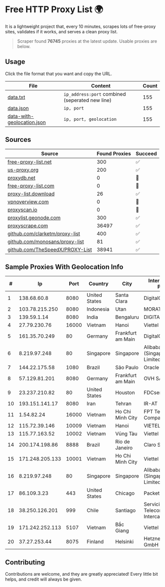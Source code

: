
# Free HTTP Proxy List 🌍

It is a lightweight project that, every 10 minutes, scrapes lots of free-proxy sites, validates if it works, and serves a clean proxy list.


> Scraper found **76745** proxies at the latest update. Usable proxies are below.

## Usage

Click the file format that you want and copy the URL.


|File|Content|Count|
|----|-------|-----|
|[data.txt](https://raw.githubusercontent.com/themiralay/Proxy-List-World/master/data.txt)|`ip_address:port` combined (seperated new line)|155|
|[data.json](https://raw.githubusercontent.com/themiralay/Proxy-List-World/master/data.json)|`ip, port`|155|
|[data-with-geolocation.json](https://raw.githubusercontent.com/themiralay/Proxy-List-World/master/data-with-geolocation.json)|`ip, port, geolocation`|155|

## Sources

|Source|Found Proxies|Succeed|
|------|-------------|-------|
|[free-proxy-list.net](https://free-proxy-list.net)|300|✅|
|[us-proxy.org](https://www.us-proxy.org)|200|✅|
|[proxydb.net](http://proxydb.net)|0|🚫|
|[free-proxy-list.com](https://free-proxy-list.com/?page=&port=&type%5B%5D=http&type%5B%5D=https&up_time=0&search=Search)|0|🚫|
|[proxy-list.download](https://www.proxy-list.download/HTTP)|26|✅|
|[vpnoverview.com](https://vpnoverview.com/privacy/anonymous-browsing/free-proxy-servers)|0|🚫|
|[proxyscan.io](https://www.proxyscan.io)|0|🚫|
|[proxylist.geonode.com](https://proxylist.geonode.com/api/proxy-list?limit=300&page=1&sort_by=lastChecked&sort_type=desc&protocols=http,https)|300|✅|
|[proxyscrape.com](https://api.proxyscrape.com/v2/?request=displayproxies&protocol=http&timeout=10000&country=all&ssl=all&anonymity=all)|36497|✅|
|[github.com/clarketm/proxy-list](https://raw.githubusercontent.com/clarketm/proxy-list/master/proxy-list-raw.txt)|400|✅|
|[github.com/monosans/proxy-list](https://raw.githubusercontent.com/monosans/proxy-list/main/proxies/http.txt)|81|✅|
|[github.com/TheSpeedX/PROXY-List](https://raw.githubusercontent.com/TheSpeedX/PROXY-List/master/http.txt)|38941|✅|


## Sample Proxies With Geolocation Info

|#|Ip|Port|Country|City|Internet Service Provider|
|-|--|----|-------|----|-------------------------|
|1|138.68.60.8|8080|United States|Santa Clara|DigitalOcean, LLC|
|2|103.78.215.250|8080|Indonesia|Utan|MORATELINDO|
|3|139.59.1.14|8080|India|Bengaluru|DIGITALOCEAN|
|4|27.79.230.76|16000|Vietnam|Hanoi|Viettel Corporation|
|5|161.35.70.249|80|Germany|Frankfurt am Main|DigitalOcean, LLC|
|6|8.219.97.248|80|Singapore|Singapore|Alibaba Cloud (Singapore) Private Limited|
|7|144.22.175.58|1080|Brazil|São Paulo|Oracle Corporation|
|8|57.129.81.201|8080|Germany|Frankfurt am Main|OVH SAS|
|9|23.237.210.82|80|United States|Houston|FDCservers.net|
|10|193.151.141.17|8080|Iran|Tehran|IR-AT|
|11|1.54.82.24|16000|Vietnam|Ho Chi Minh City|FPT Telecom Company|
|12|115.72.39.146|10009|Vietnam|Hanoi|VIETELmetro|
|13|115.77.163.52|10002|Vietnam|Vũng Tàu|Viettel Group|
|14|200.174.198.86|8888|Brazil|Rio de Janeiro|Claro S.A|
|15|171.248.205.133|10001|Vietnam|Ho Chi Minh City|Viettel Corporation|
|16|8.219.97.248|80|Singapore|Singapore|Alibaba Cloud (Singapore) Private Limited|
|17|86.109.3.23|443|United States|Chicago|Packet Host, Inc.|
|18|38.250.126.201|999|Chile|Santiago|Servicios De Telecomunicaciones Intercable Ltda.|
|19|171.242.252.113|5107|Vietnam|Bắc Giang|Viettel Corporation|
|20|37.27.253.44|8075|Finland|Helsinki|Hetzner Online GmbH|



## Contributing

Contributions are welcome, and they are greatly appreciated! Every
little bit helps, and credit will always be given.

